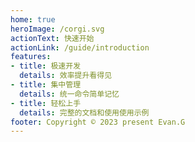 ```yaml
---
home: true
heroImage: /corgi.svg
actionText: 快速开始
actionLink: /guide/introduction
features:
- title: 极速开发
  details: 效率提升看得见
- title: 集中管理
  details: 统一命令简单记忆
- title: 轻松上手
  details: 完整的文档和使用使用示例
footer: Copyright © 2023 present Evan.G
---
```

